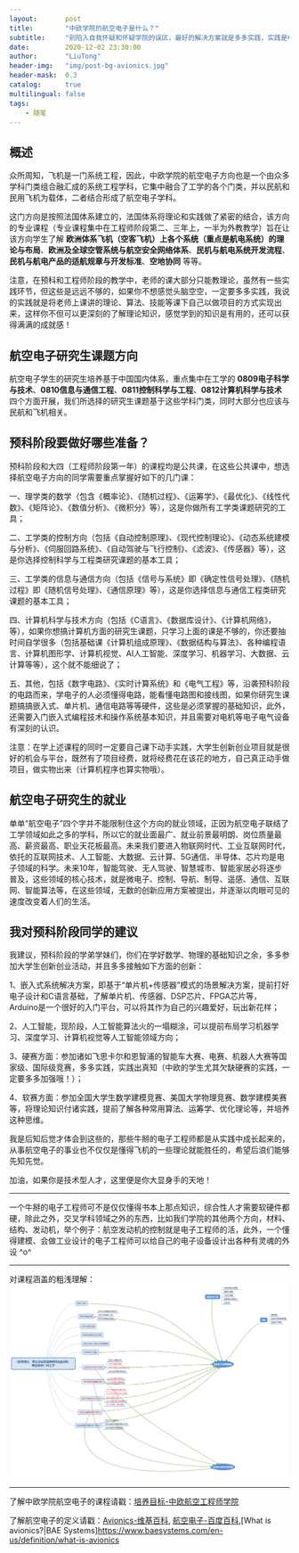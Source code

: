 ```yaml
---
layout:       post
title:        "中欧学院的航空电子是什么？"
subtitle:     "别陷入自我怀疑和怀疑学院的误区，最好的解决方案就是多多实践，实践是中欧学院学生最大的短板，长期忽略实践难免会有学而不思则罔的矛盾"
date:         2020-12-02 23:30:00
author:       "LiuTong"
header-img:   "img/post-bg-avionics.jpg"
header-mask:  0.3
catalog:      true
multilingual: false
tags:
    - 随笔
---
```


## 概述

众所周知，飞机是一门系统工程，因此，中欧学院的航空电子方向也是一个由众多学科门类组合融汇成的系统工程学科，它集中融合了工学的各个门类，并以民航和民用飞机为载体，二者结合形成了航空电子学科。

这门方向是按照法国体系建立的，法国体系将理论和实践做了紧密的结合，该方向的专业课程（专业课程集中在工程师阶段第二、三年上，一半为外教教学）旨在让该方向学生了解 **欧洲体系飞机（空客飞机）上各个系统（重点是航电系统）的理论与布局**、**欧洲及全球空管系统与航空安全网络体系**、**民机与航电系统开发流程**、**民机与航电产品的适航规章与开发标准**、**空地协同** 等等。

注意，在预科和工程师阶段的教学中，老师的课大部分只能教理论，虽然有一些实践环节，但这些是远远不够的，如果你不想感觉头脑空空，一定要多多实践，我说的实践就是将老师上课讲的理论、算法、技能等课下自己以做项目的方式实现出来，这样你不但可以更深刻的了解理论知识，感觉学到的知识是有用的，还可以获得满满的成就感！

## 航空电子研究生课题方向

航空电子学生的研究生培养基于中国国内体系，重点集中在工学的 **0809电子科学与技术**、**0810信息与通信工程**、**0811控制科学与工程**、**0812计算机科学与技术** 四个方面开展，我们所选择的研究生课题基于这些学科门类，同时大部分也应该与民航和飞机相关。

## 预科阶段要做好哪些准备？

预科阶段和大四（工程师阶段第一年）的课程均是公共课，在这些公共课中，想选择航空电子方向的同学需要重点掌握好如下的几门课：

一、理学类的数学（包含《概率论》、《随机过程》、《运筹学》、《最优化》、《线性代数》、《矩阵论》、《数值分析》、《微积分》等），这是你做所有工学类课题研究的工具；

二、工学类的控制方向（包括《自动控制原理》、《现代控制理论》、《动态系统建模与分析》、《伺服回路系统》、《自动驾驶与飞行控制》、《滤波》、《传感器》等），这是你选择控制科学与工程类研究课题的基本工具；

三、工学类的信息与通信方向（包括《信号与系统》即《确定性信号处理》、《随机过程》即《随机信号处理》、《通信原理》等），这是你选择信息与通信工程类研究课题的基本工具；

四、计算机科学与技术方向（包括《C语言》、《数据库设计》、《计算机网络》，等），如果你想搞计算机方面的研究生课题，只学习上面的课是不够的，你还要抽时间自学很多（包括基础课《计算机组成原理》、《数据结构与算法》、各种编程语言、计算机图形学、计算机视觉、AI人工智能、深度学习、机器学习、大数据、云计算等等），这个就不能细说了；

五、其他，包括《数字电路》、《实时计算系统》和《电气工程》等，沿袭预科阶段的电路而来，学电子的人必须懂得电路，能看懂电路图和接线图，如果你研究生课题搞搞嵌入式、单片机、通信电路等等硬件，这些是必须掌握的基础知识，此外，还需要入门嵌入式编程技术和操作系统基本知识，并且需要对电机等电子电气设备有深刻的认识。

注意：在学上述课程的同时一定要自己课下动手实践，大学生创新创业项目就是很好的机会与平台，既然有了项目经费，就将经费花在该花的地方，自己真正动手做项目，做实物出来（计算机程序也算实物哦）。

## 航空电子研究生的就业

单单“航空电子”四个字并不能限制住这个方向的就业领域，正因为航空电子联结了工学领域如此之多的学科，所以它的就业面最广、就业前景最明朗、岗位质量最高、薪资最高、职业天花板最高。未来我们要进入物联网时代、工业互联网时代，依托的互联网技术、人工智能、大数据、云计算、5G通信、半导体、芯片均是电子领域的科学。未来10年，智能驾驶、无人驾驶、智慧城市、智能家居必将逐步普及，这些领域的核心技术，就是微电子、控制、导航、制导、遥感、通信、互联网、智能算法等，在这些领域，无数的创新应用方案被提出，并逐渐以肉眼可见的速度改变着人们的生活。

## 我对预科阶段同学的建议

我建议，预科阶段的学弟学妹们，你们在学好数学、物理的基础知识之余，多多参加大学生创新创业活动，并且多多接触如下方面的创新：

1、嵌入式系统解决方案，即基于“单片机+传感器”模式的场景解决方案，提前打好电子设计和C语言基础，了解单片机、传感器、DSP芯片、FPGA芯片等，Arduino是一个很好的入门平台，可以将其作为自己的兴趣爱好，玩出新花样；

2、人工智能，现阶段，人工智能算法火的一塌糊涂，可以提前布局学习机器学习、深度学习、计算机视觉等人工智能领域方向；

3、硬赛方面：参加诸如飞思卡尔和恩智浦的智能车大赛、电赛、机器人大赛等国家级、国际级竞赛，多多实践，实践出真知（中欧的学生尤其欠缺硬赛的实践，一定要多多加强哦！）；

4、软赛方面：参加全国大学生数学建模竞赛、美国大学物理竞赛、数学建模美赛等，将理论知识付诸实践，提前了解各种常用算法、运筹学、优化理论等，并培养这种思维。

我是后知后觉才体会到这些的，那些牛掰的电子工程师都是从实践中成长起来的，从事航空电子的事业也不仅仅是懂得飞机的一些理论就能胜任的，希望后浪们能够先知先觉。

加油，如果你是技术型人才，这里便是你大显身手的天地！

---

一个牛掰的电子工程师可不是仅仅懂得书本上那点知识，综合性人才需要软硬件都硬，除此之外，交叉学科领域之外的东西，比如我们学院的其他两个方向，材料、结构、发动机，举个例子：航空发动机的控制就是电子工程师的活，此外，一个懂得建模、会做工业设计的电子工程师可以给自己的电子设备设计出各种有灵魂的外设 ^o^

---

对课程涵盖的粗浅理解：
![blockchain](/img/in-post/post-hangkongdianzi.png)

---

了解中欧学院航空电子的课程请戳：[培养目标-中欧航空工程师学院](https://www.cauc.edu.cn/siae/rcpy/pymb.htm)

了解航空电子的定义请戳：[Avionics-维基百科](https://en.wikipedia.org/wiki/Avionics),
[航空电子-百度百科](https://baike.baidu.com/item/%E8%88%AA%E7%A9%BA%E7%94%B5%E5%AD%90/2224424?fr=aladdin),[What is avionics?|BAE Systems]https://www.baesystems.com/en-us/definition/what-is-avionics



